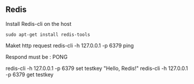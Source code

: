## Redis

Install Redis-cli on the host

`sudo apt-get install redis-tools`

Maket http request
redis-cli -h 127.0.0.1 -p 6379 ping

Respond must be : PONG

redis-cli -h 127.0.0.1 -p 6379 set testkey "Hello, Redis!"
redis-cli -h 127.0.0.1 -p 6379 get testkey